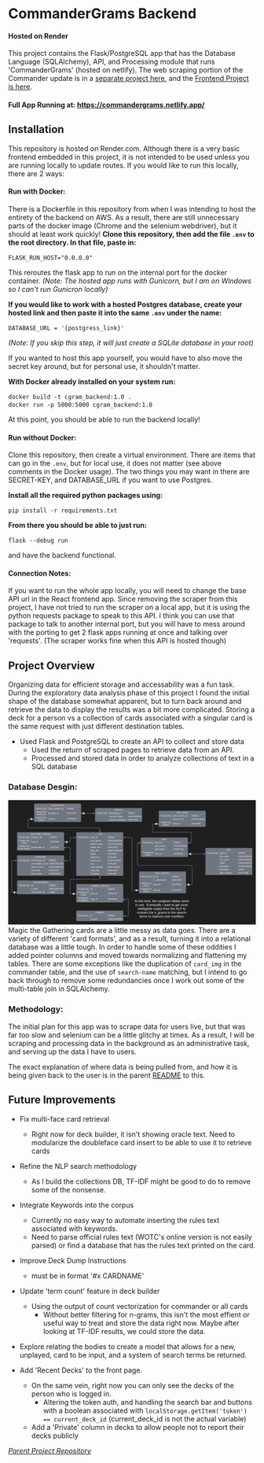 # CommanderGrams Backend
#### Hosted on Render
This project contains the Flask/PostgreSQL app that has the Database Language (SQLAlchemy), API, and Processing module that runs 'CommanderGrams' (hosted on netlify).  The web scraping portion of the Commander update is in a [separate project here](https://github.com/robertblindt/CommanderGrams-Scraper), and the [Frontend Project is here](https://github.com/robertblindt/CommanderGrams-Frontend).

#### Full App Running at: https://commandergrams.netlify.app/

## Installation
This repository is hosted on Render.com.  Although there is a very basic frontend embedded in this project, it is not intended to be used unless you are running locally to update routes.  If you would like to run this locally, there are 2 ways:
#### Run with Docker:
There is a Dockerfile in this repository from when I was intending to host the entirety of the backend on AWS.  As a result, there are still unnecessary parts of the docker image (Chrome and the selenium webdriver), but it should at least work quickly!
**Clone this repository, then add the file ```.env``` to the root directory.  In that file, paste in:**
```
FLASK_RUN_HOST="0.0.0.0"
```
This reroutes the flask app to run on the internal port for the docker container. 
*(Note: The hosted app runs with Gunicorn, but I am on Windows so I can't run Gunicron locally)*

**If you would like to work with a hosted Postgres database, create your hosted link and then paste it into the same ```.env``` under the name:**
```
DATABASE_URL = '{postgress_link}'
```
*(Note: If you skip this step, it will just create a SQLite database in your root)*

If you wanted to host this app yourself, you would have to also move the secret key around, but for personal use, it shouldn't matter.

**With Docker already installed on your system run:**
```
docker build -t cgram_backend:1.0 .
docker run -p 5000:5000 cgram_backend:1.0
```
At this point, you should be able to run the backend locally!

#### Run without Docker:
Clone this repository, then create a virtual environment.  There are items that can go in the ```.env```, but for local use, it does not matter (see above comments in the Docker usage).  The two things you may want in there are SECRET-KEY, and DATABASE_URL if you want to use Postgres.  

**Install all the required python packages using:**
```
pip install -r requirements.txt
```
**From there you should be able to just run:**
```
flask --debug run
```
and have the backend functional.

#### Connection Notes:
If you want to run the whole app locally, you will need to change the base API url in the React frontend app.  Since removing the scraper from this project, I have not tried to run the scraper on a local app, but it is using the python requests package to speak to this API.  I think you can use that package to talk to another internal port, but you will have to mess around with the porting to get 2 flask apps running at once and talking over 'requests'.  (The scraper works fine when this API is hosted though)


## Project Overview
Organizing data for efficient storage and accessability was a fun task.  During the exploratory data analysis phase of this project I found the initial shape of the database somewhat apparent, but to turn back around and retrieve the data to display the results was a bit more complicated.  Storing a deck for a person vs a collection of cards associated with a singular card is the same request with just different destination tables.
- Used Flask and PostgreSQL to create an API to collect and store data
    - Used the return of scraped pages to retrieve data from an API.
    - Processed and stored data in order to analyze collections of text in a SQL database

### Database Desgin:
![Database ERD](CommanderGrams_ERD.png)
Magic the Gathering cards are a little messy as data goes.  There are a variety of different 'card formats', and as a result, turning it into a relational database was a little tough.  In order to handle some of these oddities I added pointer columns and moved towards normalizing and flattening my tables.  There are some exceptions like the duplication of `card_img` in the commander table, and the use of `search-name` matching, but I intend to go back through to remove some redundancies once I work out some of the multi-table join in SQLAlchemy.

### Methodology:
The initial plan for this app was to scrape data for users live, but that was far too slow and selenium can be a little glitchy at times.  As a result, I will be scraping and processing data in the background as an administrative task, and serving up the data I have to users.

The exact explanation of where data is being pulled from, and how it is being given back to the user is in the parent [README](https://github.com/robertblindt/CommanderGrams-Parent) to this.

## Future Improvements
- Fix multi-face card retrieval
    - Right now for deck builder, it isn't showing oracle text.  Need to modularize the doubleface card insert to be able to use it to retrieve cards

- Refine the NLP search methodology
    - As I build the collections DB, TF-IDF might be good to do to remove some of the nonsense.

- Integrate Keywords into the corpus
    - Currently no easy way to automate inserting the rules text associated with keywords.  
    - Need to parse official rules text (WOTC's online version is not easily parsed) or find a database that has the rules text printed on the card.

- Improve Deck Dump Instructions
    - must be in format '#x CARDNAME'

- Update 'term count' feature in deck builder
    - Using the output of count vectorization for commander or all cards
        - Without better filtering for n-grams, this isn't the most effient or useful way to treat and store the data right now.  Maybe after looking at TF-IDF results, we could store the data.

- Explore relating the bodies to create a model that allows for a new, unplayed, card to be input, and a system of search terms be returned.

- Add 'Recent Decks' to the front page.
    - On the same vein, right now you can only see the decks of the person who is logged in.
        - Altering the token auth, and handling the search bar and buttons with a boolean associated with `localStorage.getItem('token') == current_deck_id` (current_deck_id is not the actual variable)
    - Add a 'Private' column in decks to allow people not to report their decks publicly

*[Parent Project Repository](https://github.com/robertblindt/CommanderGrams-Parent)*